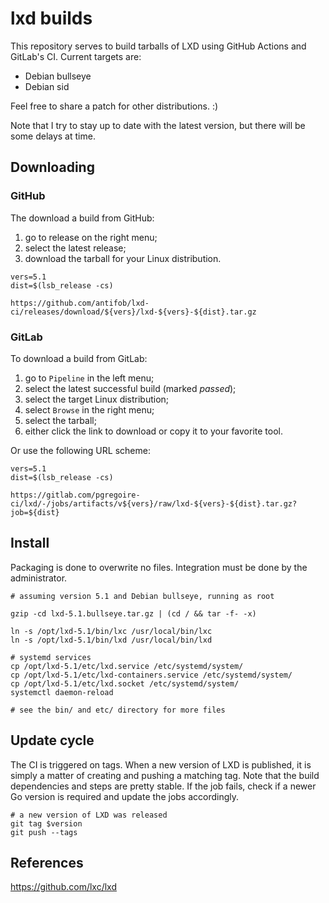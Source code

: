 # lxd builds

This repository serves to build tarballs of LXD using GitHub Actions
and GitLab's CI. Current targets are:

- Debian bullseye
- Debian sid

Feel free to share a patch for other distributions. :)


Note that I try to stay up to date with the latest version, but there
will be some delays at time.


## Downloading

### GitHub

The download a build from GitHub:

1. go to release on the right menu;
2. select the latest release;
3. download the tarball for your Linux distribution.

```
vers=5.1
dist=$(lsb_release -cs)

https://github.com/antifob/lxd-ci/releases/download/${vers}/lxd-${vers}-${dist}.tar.gz
```

### GitLab

To download a build from GitLab:

1. go to `Pipeline` in the left menu;
2. select the latest successful build (marked _passed_);
3. select the target Linux distribution;
4. select `Browse` in the right menu;
5. select the tarball;
6. either click the link to download or copy it to your favorite tool.

Or use the following URL scheme:

```
vers=5.1
dist=$(lsb_release -cs)

https://gitlab.com/pgregoire-ci/lxd/-/jobs/artifacts/v${vers}/raw/lxd-${vers}-${dist}.tar.gz?job=${dist}
```


## Install

Packaging is done to overwrite no files. Integration must be done by the
administrator.

```
# assuming version 5.1 and Debian bullseye, running as root

gzip -cd lxd-5.1.bullseye.tar.gz | (cd / && tar -f- -x)

ln -s /opt/lxd-5.1/bin/lxc /usr/local/bin/lxc
ln -s /opt/lxd-5.1/bin/lxd /usr/local/bin/lxd

# systemd services
cp /opt/lxd-5.1/etc/lxd.service /etc/systemd/system/
cp /opt/lxd-5.1/etc/lxd-containers.service /etc/systemd/system/
cp /opt/lxd-5.1/etc/lxd.socket /etc/systemd/system/
systemctl daemon-reload

# see the bin/ and etc/ directory for more files
```


## Update cycle

The CI is triggered on tags. When a new version of LXD is published, it
is simply a matter of creating and pushing a matching tag. Note that the
build dependencies and steps are pretty stable. If the job fails, check
if a newer Go version is required and update the jobs accordingly.

```
# a new version of LXD was released
git tag $version
git push --tags
```



## References

https://github.com/lxc/lxd
